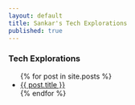 ```yaml
---
layout: default
title: Sankar's Tech Explorations
published: true
---
```

### Tech Explorations
<ul>
  {% for post in site.posts %}
    <li>
      <a href="{{ post.url }}">{{ post.title }}</a>
    </li>
  {% endfor %}
</ul>


